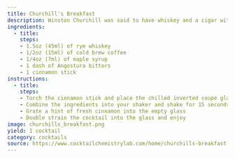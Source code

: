 ```yaml
---
title: Churchill's Breakfast
description: Winston Churchill was said to have whiskey and a cigar with breakfast, and this cocktail is a delicious homage to his legacy. The flamed cinnamon stick compliments the rich spiciness of the rye, the sweetness of the maple, and bitterness of the coffee. Original recipe by Chef Steps. 
ingredients:
  - title:
    steps:
    - 1.5oz (45ml) of rye whiskey
    - 1/2oz (15ml) of cold brew coffee
    - 1/4oz (7ml) of maple syrup
    - 1 dash of Angostura bitters
    - 1 cinnamon stick
instructions:
  - title:
    steps:
    - Torch the cinnamon stick and place the chilled inverted coupe glass over the smoke.
    - Combine the ingredients into your shaker and shake for 15 seconds
    - Grate a hint of fresh cinnamon into the empty glass
    - Double strain the cocktail into the glass and enjoy
image: churchills_breakfast.png
yield: 1 cocktail
category: cocktails
source: https://www.cocktailchemistrylab.com/home/churchills-breakfast
---
```


